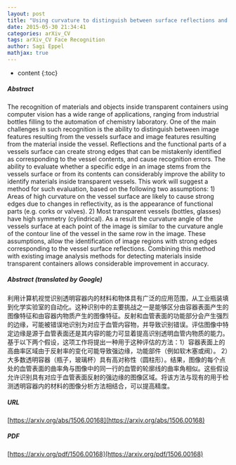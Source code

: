 ```yaml
---
layout: post
title: "Using curvature to distinguish between surface reflections and vessel contents in computer vision based recognition of materials in transparent vessels"
date: 2015-05-30 21:34:41
categories: arXiv_CV
tags: arXiv_CV Face Recognition
author: Sagi Eppel
mathjax: true
---
```


* content
{:toc}

##### Abstract
The recognition of materials and objects inside transparent containers using computer vision has a wide range of applications, ranging from industrial bottles filling to the automation of chemistry laboratory. One of the main challenges in such recognition is the ability to distinguish between image features resulting from the vessels surface and image features resulting from the material inside the vessel. Reflections and the functional parts of a vessels surface can create strong edges that can be mistakenly identified as corresponding to the vessel contents, and cause recognition errors. The ability to evaluate whether a specific edge in an image stems from the vessels surface or from its contents can considerably improve the ability to identify materials inside transparent vessels. This work will suggest a method for such evaluation, based on the following two assumptions: 1) Areas of high curvature on the vessel surface are likely to cause strong edges due to changes in reflectivity, as is the appearance of functional parts (e.g. corks or valves). 2) Most transparent vessels (bottles, glasses) have high symmetry (cylindrical). As a result the curvature angle of the vessels surface at each point of the image is similar to the curvature angle of the contour line of the vessel in the same row in the image. These assumptions, allow the identification of image regions with strong edges corresponding to the vessel surface reflections. Combining this method with existing image analysis methods for detecting materials inside transparent containers allows considerable improvement in accuracy.

##### Abstract (translated by Google)
利用计算机视觉识别透明容器内的材料和物体具有广泛的应用范围，从工业瓶装填到化学实验室的自动化。这种识别中的主要挑战之一是能够区分由容器表面产生的图像特征和由容器内物质产生的图像特征。反射和血管表面的功能部分会产生强烈的边缘，可能被错误地识别为对应于血管内容物，并导致识别错误。评估图像中特定边缘是源于血管表面还是其内容的能力可显着提高识别透明血管内物质的能力。基于以下两个假设，这项工作将提出一种用于这种评估的方法：1）容器表面上的高曲率区域由于反射率的变化可能导致强边缘，功能部件（例如软木塞或阀）。 2）大多数透明容器（瓶子，玻璃杯）具有高对称性（圆柱形）。结果，图像的每个点处的血管表面的曲率角与图像中的同一行的血管的轮廓线的曲率角相似。这些假设允许识别具有对应于血管表面反射的强边缘的图像区域。将该方法与现有的用于检测透明容器内的材料的图像分析方法相结合，可以提高精度。

##### URL
[https://arxiv.org/abs/1506.00168](https://arxiv.org/abs/1506.00168)

##### PDF
[https://arxiv.org/pdf/1506.00168](https://arxiv.org/pdf/1506.00168)

